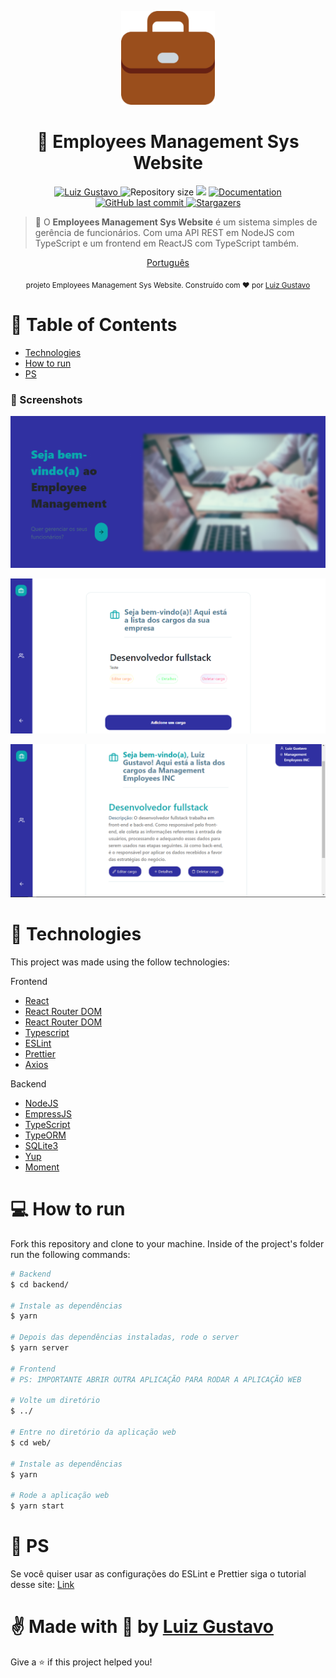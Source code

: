 <p align="center">
   <img src="./web/src/images/briefcase-images/apple-touch-icon.png" width="150"/>
</p>

<h1 align="center"> 💼 Employees Management Sys Website </h1>

<p align="center">
	<a href="https://www.linkedin.com/in/luiz-gustavo-56146b1a5/">
      <img alt="Luiz Gustavo" src="https://img.shields.io/badge/-LuizGustavo-3030a1?style=flat&logo=Linkedin&logoColor=white" />
   </a>
  <img alt="Repository size" src="https://img.shields.io/github/repo-size/tonicprism/management-of-employees-sys?color=3030a1">

  <img src="https://img.shields.io/badge/version-1.0.0-3030a1.svg?cacheSeconds=2592000" />
  <a href="https://github.com/tonicprism/management-of-employees-sys/#readme">
    <img alt="Documentation" src="https://img.shields.io/badge/documentation-yes-3030a1.svg" target="_blank" />
  </a>
   <a href="https://github.com/tonicprism/management-of-employees-sys/commits/master">
      <img alt="GitHub last commit" src="https://img.shields.io/github/last-commit/tonicprism/management-of-employees-sys?color=3030a1">
  </a>
   <a href="https://github.com/tonicprism/management-of-employees-sys/stargazers">
      <img alt="Stargazers" src="https://img.shields.io/github/stars/tonicprism/management-of-employees-sys?color=3030a1&logo=github">
   </a>
</p>

> 💼 O **Employees Management Sys Website** é um sistema simples de gerência de funcionários. Com uma API REST em NodeJS com TypeScript e um frontend em ReactJS com TypeScript também.

<p align="center">
    <a href="README.md">Português</a>
</p>

<div align="center">
  <sub> projeto Employees Management Sys Website. Construído com ❤︎ por
    <a href="https://github.com/tonicprism">Luiz Gustavo</a>
  </sub>
</div>

# 📌 Table of Contents

- [Technologies](#computer-technologies)
- [How to run](#construction_worker-how-to-run)
- [PS](#monocle_face-ps)

### 📸 Screenshots

<p align="center">
   <img src="./.github/screenshot00.png" />
</p>
<p align="center">
   <img src="./.github/screenshot01.png" />
</p>
<p align="center">
   <img src="./.github/screenshot02.png" />
</p>

# 🔨 Technologies

This project was made using the follow technologies:

Frontend

- [React](https://reactnative.dev/)
- [React Router DOM](https://styled-components.com)
- [React Router DOM](https://styled-components.com)
- [Typescript](https://www.typescriptlang.org)
- [ESLint](https://www.npmjs.com/package/eslint)
- [Prettier](https://www.npmjs.com/package/eslint)
- [Axios]()

Backend

- [NodeJS]()
- [EmpressJS]()
- [TypeScript]()
- [TypeORM]()
- [SQLite3]()
- [Yup]()
- [Moment]()

# 💻 How to run

Fork this repository and clone to your machine. Inside of the project's folder run the following commands:

```sh
# Backend
$ cd backend/

# Instale as dependências
$ yarn

# Depois das dependências instaladas, rode o server
$ yarn server

# Frontend
# PS: IMPORTANTE ABRIR OUTRA APLICAÇÃO PARA RODAR A APLICAÇÃO WEB

# Volte um diretório
$ ../

# Entre no diretório da aplicação web
$ cd web/

# Instale as dependências
$ yarn

# Rode a aplicação web
$ yarn start
```

# 🧐 PS

Se você quiser usar as configurações do ESLint e Prettier siga o tutorial desse site:
[Link](https://dev.to/christiantld/configurando-um-projeto-react-com-typescript-3kg)

# ✌ Made with 💙 by [Luiz Gustavo](https://github.com/tonicprism/)

Give a ⭐️ if this project helped you!
